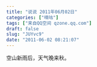 ```yaml
---
title: "说说 2011年06月02日"
categories: ["嘀咕"]
tags: ["来自QQ空间 qzone.qq.com"]
draft: false
slug: "JUYvc9"
date: "2011-06-02 08:21:07"
---
```


空山新雨后，天气晚来秋。
